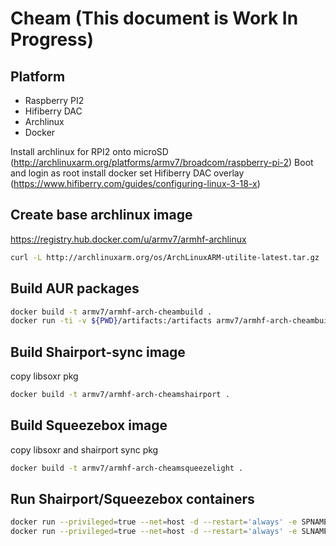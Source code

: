 # Cheam (This document is Work In Progress)

## Platform

* Raspberry PI2 
* Hifiberry DAC
* Archlinux
* Docker

Install archlinux for RPI2 onto microSD (http://archlinuxarm.org/platforms/armv7/broadcom/raspberry-pi-2)
Boot and login as root
install docker
set Hifiberry DAC overlay (https://www.hifiberry.com/guides/configuring-linux-3-18-x)
  
## Create base archlinux image 

https://registry.hub.docker.com/u/armv7/armhf-archlinux

```bash
curl -L http://archlinuxarm.org/os/ArchLinuxARM-utilite-latest.tar.gz | gunzip | docker import - armv7/armhf-archlinux-cheambase:latest
```

## Build AUR packages

```bash
docker build -t armv7/armhf-arch-cheambuild .
docker run -ti -v ${PWD}/artifacts:/artifacts armv7/armhf-arch-cheambuild
```

## Build Shairport-sync image
copy libsoxr pkg

```bash
docker build -t armv7/armhf-arch-cheamshairport .
```

## Build Squeezebox image
copy libsoxr and shairport sync pkg

```bash
docker build -t armv7/armhf-arch-cheamsqueezelight .
```

## Run Shairport/Squeezebox containers

```bash
docker run --privileged=true --net=host -d --restart='always' -e SPNAME=RPI2ARCH armv7/armhf-arch-cheamshairport
docker run --privileged=true --net=host -d --restart='always' -e SLNAME=RPI2ARCH armv7/armhf-arch-cheamsqueezelight
```



